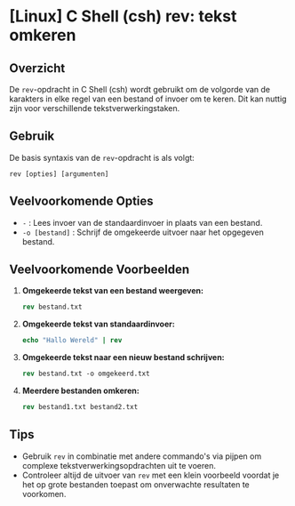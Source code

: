 # [Linux] C Shell (csh) rev: tekst omkeren

## Overzicht
De `rev`-opdracht in C Shell (csh) wordt gebruikt om de volgorde van de karakters in elke regel van een bestand of invoer om te keren. Dit kan nuttig zijn voor verschillende tekstverwerkingstaken.

## Gebruik
De basis syntaxis van de `rev`-opdracht is als volgt:

```
rev [opties] [argumenten]
```

## Veelvoorkomende Opties
- `-` : Lees invoer van de standaardinvoer in plaats van een bestand.
- `-o [bestand]` : Schrijf de omgekeerde uitvoer naar het opgegeven bestand.

## Veelvoorkomende Voorbeelden

1. **Omgekeerde tekst van een bestand weergeven:**
   ```csh
   rev bestand.txt
   ```

2. **Omgekeerde tekst van standaardinvoer:**
   ```csh
   echo "Hallo Wereld" | rev
   ```

3. **Omgekeerde tekst naar een nieuw bestand schrijven:**
   ```csh
   rev bestand.txt -o omgekeerd.txt
   ```

4. **Meerdere bestanden omkeren:**
   ```csh
   rev bestand1.txt bestand2.txt
   ```

## Tips
- Gebruik `rev` in combinatie met andere commando's via pijpen om complexe tekstverwerkingsopdrachten uit te voeren.
- Controleer altijd de uitvoer van `rev` met een klein voorbeeld voordat je het op grote bestanden toepast om onverwachte resultaten te voorkomen.